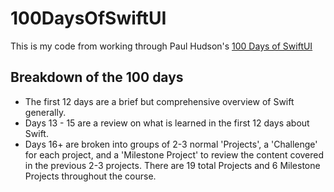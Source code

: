 # 100DaysOfSwiftUI

This is my code from working through Paul Hudson's [100 Days of SwiftUI](https://www.hackingwithswift.com/100/swiftui)

## Breakdown of the 100 days
* The first 12 days are a brief but comprehensive overview of Swift generally. 
* Days 13 - 15 are a review on what is learned in the first 12 days about Swift.
* Days 16+ are broken into groups of 2-3 normal 'Projects', a 'Challenge' for each project, and a 'Milestone Project' to review the content covered in the previous 2-3 projects. There are 19 total Projects and 6 Milestone Projects throughout the course.
